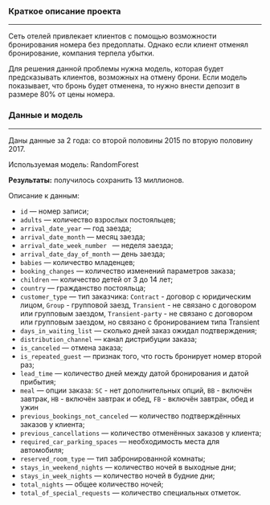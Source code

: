 ### Краткое описание проекта

---

Сеть отелей привлекает клиентов с помощью возможности бронирования номера без предоплаты. Однако если клиент отменял бронирование, компания терпела убытки. 

Для решения данной проблемы нужна модель, которая будет предсказывать клиентов, возможных на отмену брони. Если модель показывает, что бронь будет отменена, то нужно внести депозит в размере 80% от цены номера.


### Данные и модель

---
Даны данные за 2 года: со второй половины 2015 по вторую половину 2017.

Используемая модель: RandomForest

**Результаты:** получилось сохранить 13 миллионов.

Описание к данным:

* `id` — номер записи;
* `adults` — количество взрослых постояльцев;  
* `arrival_date_year` — год заезда;
* `arrival_date_month` — месяц заезда;
* `arrival_date_week_number ` — неделя заезда;
* `arrival_date_day_of_month` — день заезда;
* `babies` — количество младенцев;
* `booking_changes` — количество изменений параметров заказа;
* `children` — количество детей от 3 до 14 лет;
* `country` — гражданство постояльца;
* `customer_type` — тип заказчика:
`Contract` - договор с юридическим лицом, `Group` - групповой заезд, 
`Transient` - не связано с договором или групповым заездом,
`Transient-party` - не связано с договором или групповым заездом, но связано с бронированием типа Transient
* `days_in_waiting_list` — сколько дней заказ ожидал подтверждения;
* `distribution_channel` — канал дистрибуции заказа;
* `is_canceled` — отмена заказа;
* `is_repeated_guest` — признак того, что гость бронирует номер второй раз;
* `lead_time` — количество дней между датой бронирования и датой прибытия;
* `meal` — опции заказа:
`SC` - нет дополнительных опций, `BB` - включён завтрак, 
`HB` - включён завтрак и обед, `FB` - включён завтрак, обед и ужин
* `previous_bookings_not_canceled` — количество подтверждённых заказов у клиента;
* `previous_cancellations` — количество отменённых заказов у клиента;
* `required_car_parking_spaces` — необходимость места для автомобиля;
* `reserved_room_type` — тип забронированной комнаты;
* `stays_in_weekend_nights` — количество ночей в выходные дни;
* `stays_in_week_nights` — количество ночей в будние дни;
* `total_nights` — общее количество ночей;
* `total_of_special_requests` — количество специальных отметок.

